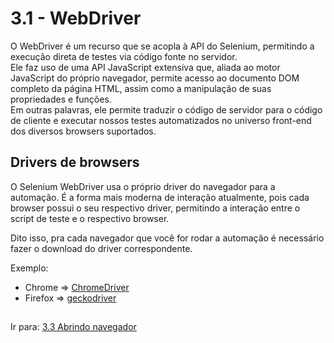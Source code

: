 # 3.1 - WebDriver

O WebDriver é um recurso que se acopla à API do Selenium, permitindo a execução direta de testes via código fonte no servidor.<br>
Ele faz uso de uma API JavaScript extensiva que, aliada ao motor JavaScript do próprio navegador, permite acesso ao documento DOM completo da página HTML, assim como a manipulação de suas propriedades e funções.<br> Em outras palavras, ele permite traduzir o código de servidor para o código de cliente e executar nossos testes automatizados no universo front-end dos diversos browsers suportados.

## Drivers de browsers

O Selenium WebDriver usa o próprio driver do navegador para a automação. É a forma mais moderna de interação atualmente, pois cada browser possui o seu respectivo driver, permitindo a interação entre o script de teste e o respectivo browser.<br>

Dito isso, pra cada navegador que você for rodar a automação é necessário fazer o download do driver correspondente.

Exemplo:

- Chrome => <a href="https://chromedriver.chromium.org/downloads">ChromeDriver</a><br>
- Firefox => <a href="https://github.com/mozilla/geckodriver/releases">geckodriver</a><br>

## 

Ir para: [3.3 Abrindo navegador](3-Abrindo-navegador.md)
